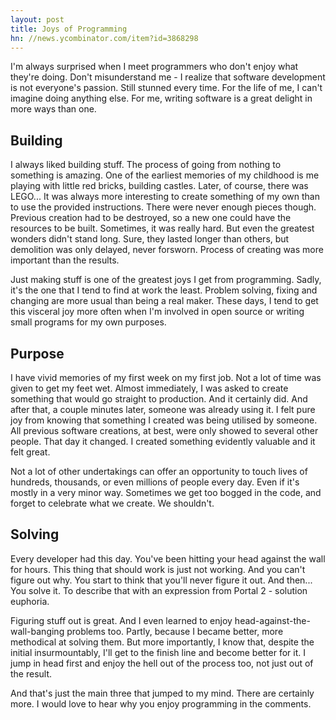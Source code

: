```yaml
---
layout: post
title: Joys of Programming
hn: //news.ycombinator.com/item?id=3868298
---
```


I'm always surprised when I meet programmers who don't enjoy what they're doing. Don't misunderstand me - I realize that software development is not everyone's passion. Still stunned every time. For the life of me, I can't imagine doing anything else. For me, writing software is a great delight in more ways than one.

## Building

I always liked building stuff. The process of going from nothing to something is amazing. One of the earliest memories of my childhood is me playing with little red bricks, building castles. Later, of course, there was LEGO... It was always more interesting to create something of my own than to use the provided instructions. There were never enough pieces though. Previous creation had to be destroyed, so a new one could have the resources to be built. Sometimes, it was really hard. But even the greatest wonders didn't stand long. Sure, they lasted longer than others, but demolition was only delayed, never forsworn. Process of creating was more important than the results.

Just making stuff is one of the greatest joys I get from programming. Sadly, it's the one that I tend to find at work the least. Problem solving, fixing and changing are more usual than being a real maker. These days, I tend to get this visceral joy more often when I'm involved in open source or writing small programs for my own purposes.

## Purpose

I have vivid memories of my first week on my first job. Not a lot of time was given to get my feet wet. Almost immediately, I was asked to create something that would go straight to production. And it certainly did. And after that, a couple minutes later, someone was already using it. I felt pure joy from knowing that something I created was being utilised by someone. All previous software creations, at best, were only showed to several other people. That day it changed. I created something evidently valuable and it felt great.

Not a lot of other undertakings can offer an opportunity to touch lives of hundreds, thousands, or even millions of people every day. Even if it's mostly in a very minor way. Sometimes we get too bogged in the code, and forget to celebrate what we create. We shouldn't.

## Solving

Every developer had this day. You've been hitting your head against the wall for hours. This thing that should work is just not working. And you can't figure out why. You start to think that you'll never figure it out. And then... You solve it. To describe that with an expression from Portal 2 - solution euphoria.

Figuring stuff out is great. And I even learned to enjoy head-against-the-wall-banging problems too. Partly, because I became better, more methodical at solving them. But more importantly, I know that, despite the initial insurmountably, I'll get to the finish line and become better for it. I jump in head first and enjoy the hell out of the process too, not just out of the result.

And that's just the main three that jumped to my mind. There are certainly more. I would love to hear why you enjoy programming in the comments.
